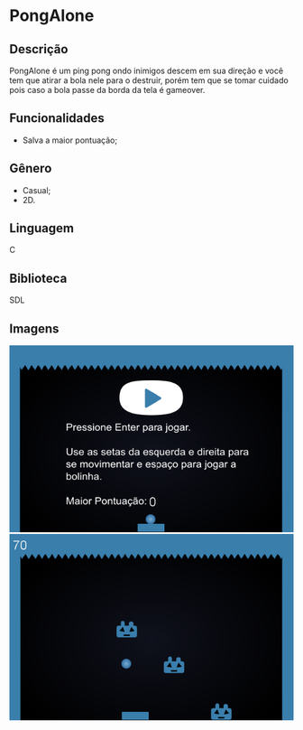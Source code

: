 # PongAlone
## Descrição
PongAlone é um ping pong ondo inimigos descem em sua direção e você tem que atirar a bola nele para o destruir, porém tem que se tomar cuidado pois caso a bola passe da borda da tela é gameover.
  
## Funcionalidades
* Salva a maior pontuação;

## Gênero
* Casual;
* 2D.

## Linguagem
C

## Biblioteca
SDL

## Imagens
![PongAlone-Menu](https://github.com/RodrigoFernandoSilva/C-Games/blob/master/PongAlone/Prints/PongAlone-Menu.PNG)
![PongAlone-Play](https://github.com/RodrigoFernandoSilva/C-Games/blob/master/PongAlone/Prints/PongAlone-Play.png)
